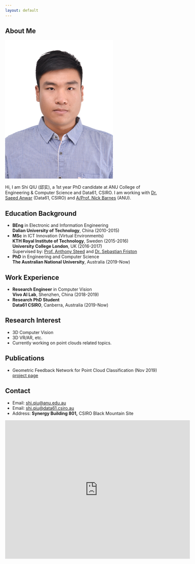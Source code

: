 ```yaml
---
layout: default
---
```


## About Me
<img class="profile-picture" src="me.jpg">

Hi, I am Shi QIU (邱实), a 1st year PhD candidate at ANU College of Engineering & Computer Science and Data61, CSIRO. I am working with [Dr. Saeed Anwar](https://saeed-anwar.github.io/) (Data61, CSIRO) and [A/Prof. Nick Barnes](http://users.cecs.anu.edu.au/~nmb/) (ANU).

## Education Background
* **BEng** in Electronic and Information Engineering  
**Dalian University of Technology**, China (2010-2015)
* **MSc** in ICT Innovation (Virtual Environments)  
**KTH Royal Institute of Technology**, Sweden (2015-2016)  
**University College London**, UK (2016-2017)  
Supervised by: [Prof. Anthony Steed](https://wp.cs.ucl.ac.uk/anthonysteed/) and [Dr. Sebastian Friston](https://wp.cs.ucl.ac.uk/sebastianfriston/)
* **PhD** in Engineering and Computer Science  
**The Australian National University**, Australia (2019-Now)

## Work Experience
* **Research Engineer** in Computer Vision  
**Vivo AI Lab**, Shenzhen, China (2018-2019)
* **Research PhD Student**  
**Data61 CSIRO**, Canberra, Australia (2019-Now)

## Research Interest
* 3D Computer Vision
* 3D VR/AR, etc.  
* Currently working on point clouds related topics.

## Publications
* Geometric Feedback Network for Point Cloud Classification (Nov 2019)  
[project page](https://github.com/ShiQiu0419/GFNet)

## Contact
* Email: [shi.qiu@anu.edu.au](mailto:shi.qiu@anu.edu.au)
* Email: [shi.qiu@data61.csiro.au](mailto:shi.qiu@data61.csiro.au)  
* Address: **Synergy Building 801,** CSIRO Black Mountain Site

<iframe src="https://www.google.com/maps/embed?pb=!1m18!1m12!1m3!1d3257.3150331093275!2d149.11207371524776!3d-35.27329288029144!2m3!1f0!2f0!3f0!3m2!1i1024!2i768!4f13.1!3m3!1m2!1s0x6b164d5015c519f7%3A0x69c625c19efc4ddd!2sCSIRO%20-%20Synergy%20Building!5e0!3m2!1szh-CN!2sau!4v1574399971406!5m2!1szh-CN!2sau" width="600" height="450" frameborder="0" style="border:0;" allowfullscreen=""></iframe>
